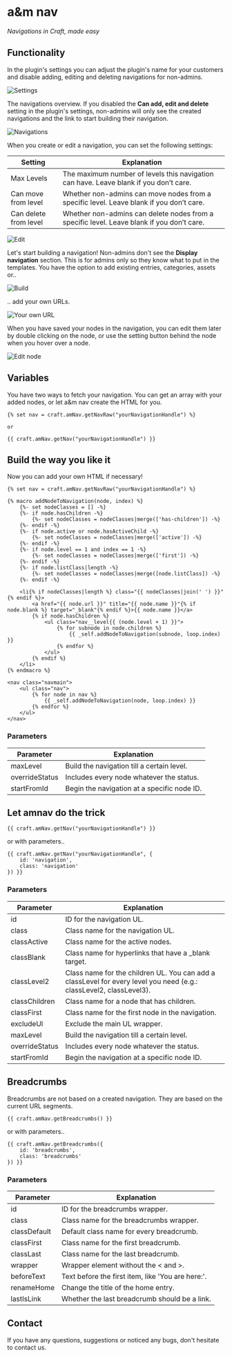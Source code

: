 # a&m nav

_Navigations in Craft, made easy_

## Functionality

In the plugin's settings you can adjust the plugin's name for your customers and disable adding, editing and deleting navigations for non-admins.

![Settings](https://raw.githubusercontent.com/am-impact/am-impact.github.io/master/img/readme/amnav/settings.jpg "Settings")

The navigations overview.
If you disabled the **Can add, edit and delete** setting in the plugin's settings, non-admins will only see the created navigations and the link to start building their navigation.

![Navigations](https://raw.githubusercontent.com/am-impact/am-impact.github.io/master/img/readme/amnav/menus.jpg "Navigations")

When you create or edit a navigation, you can set the following settings:

| Setting | Explanation |
| --------- | ----------- |
| Max Levels | The maximum number of levels this navigation can have. Leave blank if you don’t care. |
| Can move from level | Whether non-admins can move nodes from a specific level. Leave blank if you don’t care. |
| Can delete from level | Whether non-admins can delete nodes from a specific level. Leave blank if you don’t care. |

![Edit](https://raw.githubusercontent.com/am-impact/am-impact.github.io/master/img/readme/amnav/edit.jpg "Edit")

Let's start building a navigation!
Non-admins don't see the **Display navigation** section. This is for admins only so they know what to put in the templates.
You have the option to add existing entries, categories, assets or..

![Build](https://raw.githubusercontent.com/am-impact/am-impact.github.io/master/img/readme/amnav/build.jpg "Build")

.. add your own URLs.

![Your own URL](https://raw.githubusercontent.com/am-impact/am-impact.github.io/master/img/readme/amnav/own-url.jpg "Your own URL")

When you have saved your nodes in the navigation, you can edit them later by double clicking on the node, or use the setting button behind the node when you hover over a node.

![Edit node](https://raw.githubusercontent.com/am-impact/am-impact.github.io/master/img/readme/amnav/edit-page.jpg "Edit node")

## Variables

You have two ways to fetch your navigation. You can get an array with your added nodes, or let a&m nav create the HTML for you.

```
{% set nav = craft.amNav.getNavRaw("yourNavigationHandle") %}

or

{{ craft.amNav.getNav("yourNavigationHandle") }}
```

## Build the way you like it

Now you can add your own HTML if necessary!

```
{% set nav = craft.amNav.getNavRaw("yourNavigationHandle") %}

{% macro addNodeToNavigation(node, index) %}
    {%- set nodeClasses = [] -%}
    {%- if node.hasChildren -%}
        {%- set nodeClasses = nodeClasses|merge(['has-children']) -%}
    {%- endif -%}
    {%- if node.active or node.hasActiveChild -%}
        {%- set nodeClasses = nodeClasses|merge(['active']) -%}
    {%- endif -%}
    {%- if node.level == 1 and index == 1 -%}
        {%- set nodeClasses = nodeClasses|merge(['first']) -%}
    {%- endif -%}
    {%- if node.listClass|length -%}
        {%- set nodeClasses = nodeClasses|merge([node.listClass]) -%}
    {%- endif -%}

    <li{% if nodeClasses|length %} class="{{ nodeClasses|join(' ') }}"{% endif %}>
        <a href="{{ node.url }}" title="{{ node.name }}"{% if node.blank %} target="_blank"{% endif %}>{{ node.name }}</a>
        {% if node.hasChildren %}
            <ul class="nav__level{{ (node.level + 1) }}">
                {% for subnode in node.children %}
                    {{ _self.addNodeToNavigation(subnode, loop.index) }}
                {% endfor %}
            </ul>
        {% endif %}
    </li>
{% endmacro %}

<nav class="navmain">
    <ul class="nav">
        {% for node in nav %}
            {{ _self.addNodeToNavigation(node, loop.index) }}
        {% endfor %}
    </ul>
</nav>
```

### Parameters

| Parameter | Explanation |
| --------- | ----------- |
| maxLevel | Build the navigation till a certain level. |
| overrideStatus | Includes every node whatever the status. |
| startFromId | Begin the navigation at a specific node ID. |

## Let amnav do the trick

```
{{ craft.amNav.getNav("yourNavigationHandle") }}
```

or with parameters..

```
{{ craft.amNav.getNav("yourNavigationHandle", {
    id: 'navigation',
    class: 'navigation'
}) }}
```

### Parameters

| Parameter | Explanation |
| --------- | ----------- |
| id | ID for the navigation UL. |
| class | Class name for the navigation UL. |
| classActive | Class name for the active nodes. |
| classBlank | Class name for hyperlinks that have a _blank target. |
| classLevel2 | Class name for the children UL. You can add a classLevel for every level you need (e.g.: classLevel2, classLevel3). |
| classChildren | Class name for a node that has children. |
| classFirst | Class name for the first node in the navigation. |
| excludeUl | Exclude the main UL wrapper. |
| maxLevel | Build the navigation till a certain level. |
| overrideStatus | Includes every node whatever the status. |
| startFromId | Begin the navigation at a specific node ID. |

## Breadcrumbs

Breadcrumbs are not based on a created navigation. They are based on the current URL segments.

```
{{ craft.amNav.getBreadcrumbs() }}
```

or with parameters..

```
{{ craft.amNav.getBreadcrumbs({
    id: 'breadcrumbs',
    class: 'breadcrumbs'
}) }}
```

### Parameters

| Parameter | Explanation |
| --------- | ----------- |
| id | ID for the breadcrumbs wrapper. |
| class | Class name for the breadcrumbs wrapper. |
| classDefault | Default class name for every breadcrumb. |
| classFirst | Class name for the first breadcrumb. |
| classLast | Class name for the last breadcrumb. |
| wrapper | Wrapper element without the < and >. |
| beforeText | Text before the first item, like 'You are here:'. |
| renameHome | Change the title of the home entry. |
| lastIsLink | Whether the last breadcrumb should be a link. |

## Contact

If you have any questions, suggestions or noticed any bugs, don't hesitate to contact us.
